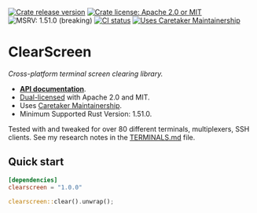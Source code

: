 [![Crate release version](https://flat.badgen.net/crates/v/clearscreen)](https://crates.io/crates/clearscreen)
[![Crate license: Apache 2.0 or MIT](https://flat.badgen.net/badge/license/Apache%202.0%20or%20MIT)][copyright]
![MSRV: 1.51.0 (breaking)](https://flat.badgen.net/badge/MSRV/1.51.0%20%28breaking%29/green)
[![CI status](https://github.com/watchexec/clearscreen/actions/workflows/check.yml/badge.svg)](https://github.com/watchexec/clearscreen/actions/workflows/check.yml)
[![Uses Caretaker Maintainership](https://flat.badgen.net/badge/Caretaker/Maintainership%20👥%20/purple)][caretaker]

# ClearScreen

_Cross-platform terminal screen clearing library._

- **[API documentation][docs]**.
- [Dual-licensed][copyright] with Apache 2.0 and MIT.
- Uses [Caretaker Maintainership][caretaker].
- Minimum Supported Rust Version: 1.51.0.

[caretaker]: ./CARETAKERS.md
[copyright]: ./COPYRIGHT
[docs]: https://docs.rs/clearscreen

Tested with and tweaked for over 80 different terminals, multiplexers, SSH clients.
See my research notes in the [TERMINALS.md](./TERMINALS.md) file.

## Quick start

```toml
[dependencies]
clearscreen = "1.0.0"
```

```rust
clearscreen::clear().unwrap();
```
